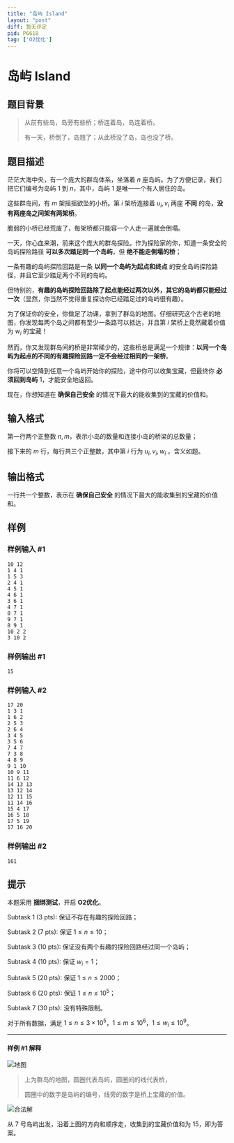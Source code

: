 ```yaml
---
title: "岛屿 Island"
layout: "post"
diff: 暂无评定
pid: P6618
tag: ['O2优化']
---
```

# 岛屿 Island
## 题目背景

> 从前有些岛，岛旁有些桥；桥连着岛，岛连着桥。
>
> 有一天，桥倒了，岛翘了；从此桥没了岛，岛也没了桥。

## 题目描述

茫茫大海中央，有一个庞大的群岛体系，坐落着 $n$ 座岛屿。为了方便记录，我们把它们编号为岛屿 $1$ 到 $n$，其中，岛屿 $1$ 是唯一一个有人居住的岛。

这些群岛间，有 $m$ 架摇摇欲坠的小桥。第 $i$ 架桥连接着 $u_i, v_i$ 两座 **不同** 的岛，**没有两座岛之间架有两架桥**。

脆弱的小桥已经荒废了，每架桥都只能容一个人走一遍就会倒塌。

一天，你心血来潮，前来这个庞大的群岛探险。作为探险家的你，知道一条安全的岛屿探险路径 **可以多次踏足同一个岛屿**，但 **绝不能走倒塌的桥**；

一条有趣的岛屿探险回路是一条 **以同一个岛屿为起点和终点** 的安全岛屿探险路径，并且它至少踏足两个不同的岛屿。

但特别的，**有趣的岛屿探险回路除了起点能经过两次以外，其它的岛屿都只能经过一次**（显然，你当然不觉得重复探访你已经踏足过的岛屿很有趣）。

为了保证你的安全，你做足了功课，拿到了群岛的地图。仔细研究这个古老的地图，你发现每两个岛之间都有至少一条路可以抵达，并且第 $i$ 架桥上竟然藏着价值为 $w_i$ 的宝藏！

然而，你又发现群岛间的桥是非常稀少的，这些桥总是满足一个规律：**以同一个岛屿为起点的不同的有趣探险回路一定不会经过相同的一架桥**。

你将可以空降到任意一个岛屿开始你的探险，途中你可以收集宝藏，但最终你 **必须回到岛屿** $1$，才能安全地返回。

现在，你想知道在 **确保自己安全** 的情况下最大的能收集到的宝藏的价值和。
## 输入格式

第一行两个正整数 $n, m$，表示小岛的数量和连接小岛的桥梁的总数量；

接下来的 $m$ 行，每行共三个正整数，其中第 $i$ 行为 $u_i, v_i, w_i$ ，含义如题。
## 输出格式

一行共一个整数，表示在 **确保自己安全** 的情况下最大的能收集到的宝藏的价值和。

## 样例

### 样例输入 #1
```
10 12
1 4 1
1 5 3
2 4 1
4 5 1
4 6 1
3 6 1
4 7 1
8 7 1
9 7 1
8 9 1
10 2 2
3 10 2
```
### 样例输出 #1
```
15
```
### 样例输入 #2
```
17 20
1 3 1
1 6 2
2 5 3
2 6 4
3 4 5
3 5 6
7 4 7
7 3 8
4 8 9
9 1 10
10 9 11
11 6 12
14 13 13
13 12 14
12 11 15
11 14 16
15 4 17
16 5 18
17 5 19
17 16 20
```
### 样例输出 #2
```
161
```
## 提示

本题采用 **捆绑测试**，开启 **O2优化**。

$\text{Subtask 1 (3 pts)}:$ 保证不存在有趣的探险回路；

$\text{Subtask 2 (7 pts)}:$ 保证 $1 \le n \le 10$；

$\text{Subtask 3 (10 pts)}:$ 保证没有两个有趣的探险回路经过同一个岛屿；

$\text{Subtask 4 (10 pts)}:$ 保证 $w_i = 1$；

$\text{Subtask 5 (20 pts)}:$ 保证 $1 \le n \le 2000$；

$\text{Subtask 6 (20 pts)}:$ 保证 $1 \le n \le 10^5$；

$\text{Subtask 7 (30 pts)}:$ 没有特殊限制。

对于所有数据，满足 $1 \le n \le 3\times10^5$，$1 \le m \le10^6$，$1 \le w_i \le 10^9$。

---

#### 样例 #1 解释

![地图](https://cdn.luogu.com.cn/upload/image_hosting/emfxzgh2.png)

> 上为群岛的地图，圆圈代表岛屿，圆圈间的线代表桥，
>
> 圆圈中的数字是岛屿的编号，线旁的数字是桥上宝藏的价值。

![合法解](https://cdn.luogu.com.cn/upload/image_hosting/4jyob32q.png)

从 $7$ 号岛屿出发，沿着上图的方向和顺序走，收集到的宝藏价值和为 $15$，即为答案。

